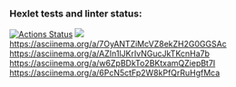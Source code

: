 ### Hexlet tests and linter status:
[![Actions Status](https://github.com/FooXeeD/python-project-49/actions/workflows/hexlet-check.yml/badge.svg)](https://github.com/FooXeeD/python-project-49/actions)
<a href="https://codeclimate.com/github/FooXeeD/python-project-49/maintainability"><img src="https://api.codeclimate.com/v1/badges/674c62326758c6382524/maintainability" /></a>
https://asciinema.org/a/7OyANTZiMcVZ8ekZH2G0GGSAc
https://asciinema.org/a/AZIn1lJKrIvNGucJkTKcnHa7b
https://asciinema.org/a/w6ZpBDkTo2BKtxamQZiepBt7I
https://asciinema.org/a/6PcN5ctFp2W8kPfQrRuHgfMca
